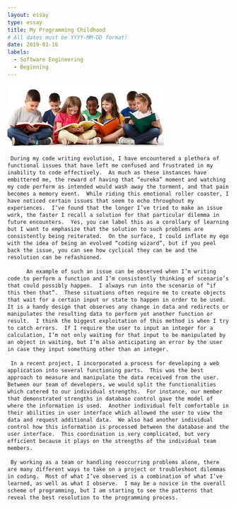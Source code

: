 ```yaml
---
layout: essay
type: essay
title: My Programming Childhood
# All dates must be YYYY-MM-DD format!
date: 2019-01-16
labels:
  - Software Engineering
  - Beginning
---
```

<img class="ui medium left floated image" src="../images/childhood.jpg">

     During my code writing evolution, I have encountered a plethora of functional issues that have left me confused and frustrated in my inability to code effectively.  As much as these instances have embittered me, the reward of having that “eureka” moment and watching my code perform as intended would wash away the torment, and that pain becomes a memory event.  While riding this emotional roller coaster, I have noticed certain issues that seem to echo throughout my experiences.  I’ve found that the longer I’ve tried to make an issue work, the faster I recall a solution for that particular dilemma in future encounters.  Yes, you can label this as a corollary of learning but I want to emphasize that the solution to such problems are consistently being reiterated.  On the surface, I could inflate my ego with the idea of being an evolved “coding wizard”, but if you peel back the issue, you can see how cyclical they can be and the resolution can be refashioned.

          An example of such an issue can be observed when I’m writing code to perform a function and I’m consistently thinking of scenario’s that could possibly happen.  I always run into the scenario of “if this then that”.  These situations often require me to create objects that wait for a certain input or state to happen in order to be used.  It is a handy design that observes any change in data and redirects or manipulates the resulting data to perform yet another function or result.  I think the biggest exploitation of this method is when I try to catch errors.  If I require the user to input an integer for a calculation, I’m not only waiting for that input to be manipulated by an object in waiting, but I’m also anticipating an error by the user in case they input something other than an integer.

     In a recent project, I incorporated a process for developing a web application into several functioning parts.  This was the best approach to measure and manipulate the data received from the user.  Between our team of developers, we would split the functionalities which catered to our individual strengths.  For instance, our member that demonstrated strengths in database control gave the model of where the information is used.  Another individual felt comfortable in their abilities in user interface which allowed the user to view the data and request additional data.  We also had another individual control how this information is processed between the database and the user interface.  This coordination is very complicated, but very efficient because it plays on the strengths of the individual team members.

     By working as a team or handling reoccurring problems alone, there are many different ways to take on a project or troubleshoot dilemmas in coding.  Most of what I’ve observed is a combination of what I’ve learned, as well as what I observe.  I may be a novice in the overall scheme of programming, but I am starting to see the patterns that reveal the best resolution to the programming process.
